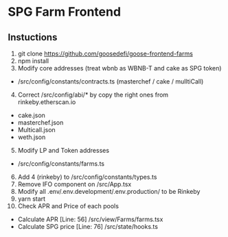 # SPG Farm Frontend
## Instuctions
1. git clone https://github.com/goosedefi/goose-frontend-farms
2. npm install
3. Modify core addresses (treat wbnb as WBNB-T and cake as SPG token)
- /src/config/constants/contracts.ts (masterchef / cake / mulltiCall)
4. Correct /src/config/abi/* by copy the right ones from rinkeby.etherscan.io
- cake.json 
- masterchef.json
- Multicall.json
- weth.json 
5. Modify LP and Token addresses
- /src/config/constants/farms.ts
6. Add 4 (rinkeby) to /src/config/constants/types.ts
7. Remove IFO component on /src/App.tsx
8. Modify all .env/.env.development/.env.production/ to be Rinkeby
9. yarn start
10. Check APR and Price of each pools
- Calculate APR [Line: 56] /src/view/Farms/farms.tsx
- Calculate SPG price [Line: 76] /src/state/hooks.ts

